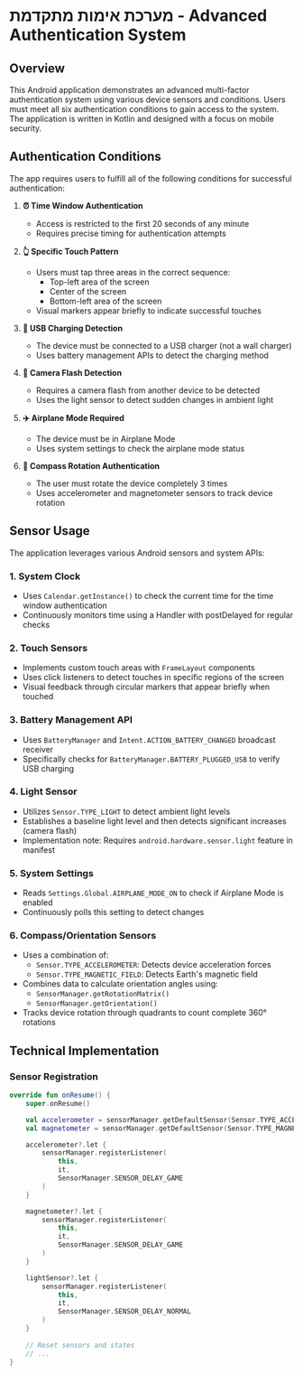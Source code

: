 # מערכת אימות מתקדמת - Advanced Authentication System

## Overview

This Android application demonstrates an advanced multi-factor authentication system using various device sensors and conditions. Users must meet all six authentication conditions to gain access to the system. The application is written in Kotlin and designed with a focus on mobile security.

## Authentication Conditions

The app requires users to fulfill all of the following conditions for successful authentication:

1. **⏰ Time Window Authentication**
    - Access is restricted to the first 20 seconds of any minute
    - Requires precise timing for authentication attempts

2. **👆 Specific Touch Pattern**
    - Users must tap three areas in the correct sequence:
        - Top-left area of the screen
        - Center of the screen
        - Bottom-left area of the screen
    - Visual markers appear briefly to indicate successful touches

3. **🔌 USB Charging Detection**
    - The device must be connected to a USB charger (not a wall charger)
    - Uses battery management APIs to detect the charging method

4. **📸 Camera Flash Detection**
    - Requires a camera flash from another device to be detected
    - Uses the light sensor to detect sudden changes in ambient light

5. **✈️ Airplane Mode Required**
    - The device must be in Airplane Mode
    - Uses system settings to check the airplane mode status

6. **🧭 Compass Rotation Authentication**
    - The user must rotate the device completely 3 times
    - Uses accelerometer and magnetometer sensors to track device rotation

## Sensor Usage

The application leverages various Android sensors and system APIs:

### 1. System Clock
- Uses `Calendar.getInstance()` to check the current time for the time window authentication
- Continuously monitors time using a Handler with postDelayed for regular checks

### 2. Touch Sensors
- Implements custom touch areas with `FrameLayout` components
- Uses click listeners to detect touches in specific regions of the screen
- Visual feedback through circular markers that appear briefly when touched

### 3. Battery Management API
- Uses `BatteryManager` and `Intent.ACTION_BATTERY_CHANGED` broadcast receiver
- Specifically checks for `BatteryManager.BATTERY_PLUGGED_USB` to verify USB charging

### 4. Light Sensor
- Utilizes `Sensor.TYPE_LIGHT` to detect ambient light levels
- Establishes a baseline light level and then detects significant increases (camera flash)
- Implementation note: Requires `android.hardware.sensor.light` feature in manifest

### 5. System Settings
- Reads `Settings.Global.AIRPLANE_MODE_ON` to check if Airplane Mode is enabled
- Continuously polls this setting to detect changes

### 6. Compass/Orientation Sensors
- Uses a combination of:
    - `Sensor.TYPE_ACCELEROMETER`: Detects device acceleration forces
    - `Sensor.TYPE_MAGNETIC_FIELD`: Detects Earth's magnetic field
- Combines data to calculate orientation angles using:
    - `SensorManager.getRotationMatrix()`
    - `SensorManager.getOrientation()`
- Tracks device rotation through quadrants to count complete 360° rotations

## Technical Implementation

### Sensor Registration
```kotlin
override fun onResume() {
    super.onResume()

    val accelerometer = sensorManager.getDefaultSensor(Sensor.TYPE_ACCELEROMETER)
    val magnetometer = sensorManager.getDefaultSensor(Sensor.TYPE_MAGNETIC_FIELD)

    accelerometer?.let {
        sensorManager.registerListener(
            this,
            it,
            SensorManager.SENSOR_DELAY_GAME
        )
    }

    magnetometer?.let {
        sensorManager.registerListener(
            this,
            it,
            SensorManager.SENSOR_DELAY_GAME
        )
    }

    lightSensor?.let {
        sensorManager.registerListener(
            this,
            it,
            SensorManager.SENSOR_DELAY_NORMAL
        )
    }
    
    // Reset sensors and states
    // ...
}
